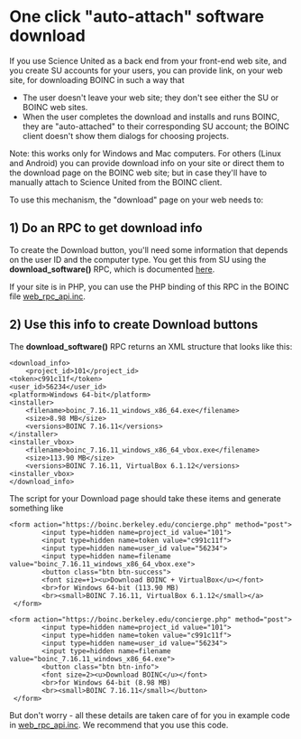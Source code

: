 # One click "auto-attach" software download

If you use Science United as a back end from your front-end web site,
and you create SU accounts for your users,
you can provide link, on your web site, for downloading BOINC in such a way that

* The user doesn't leave your web site; they don't see either the SU or BOINC web sites.
* When the user completes the download and installs and runs BOINC,
they are "auto-attached" to their corresponding SU account;
the BOINC client doesn't show them dialogs for choosing projects.

Note: this works only for Windows and Mac computers.
For others (Linux and Android) you can provide download info on your site
or direct them to the download page on the BOINC web site;
but in case they'll have to manually attach to Science United from the BOINC client.

To use this mechanism, the "download" page on your web needs to:

## 1) Do an RPC to get download info

To create the Download button,
you'll need some information that depends on the user ID and the computer type.
You get this from SU using the **download_software()** RPC,
which is documented
[here](https://boinc.berkeley.edu/trac/wiki/WebRpc#download).

If your site is in PHP, you can use the PHP binding of this RPC
in the BOINC file [web_rpc_api.inc](https://github.com/BOINC/boinc/blob/master/html/inc/web_rpc_api.inc).

## 2) Use this info to create Download buttons

The **download_software()** RPC returns an XML structure that looks like this:
```
<download_info>
    <project_id>101</project_id>
<token>c991c11f</token>
<user_id>56234</user_id>
<platform>Windows 64-bit</platform>
<installer>
    <filename>boinc_7.16.11_windows_x86_64.exe</filename>
    <size>8.98 MB</size>
    <versions>BOINC 7.16.11</versions>
</installer>
<installer_vbox>
    <filename>boinc_7.16.11_windows_x86_64_vbox.exe</filename>
    <size>113.90 MB</size>
    <versions>BOINC 7.16.11, VirtualBox 6.1.12</versions>
<installer_vbox>
</download_info>
```

The script for your Download page should take these items and generate something like
```
<form action="https://boinc.berkeley.edu/concierge.php" method="post">
        <input type=hidden name=project_id value="101">
        <input type=hidden name=token value="c991c11f">
        <input type=hidden name=user_id value="56234">
        <input type=hidden name=filename value="boinc_7.16.11_windows_x86_64_vbox.exe">
        <button class="btn btn-success">
        <font size=+1><u>Download BOINC + VirtualBox</u></font>
        <br>for Windows 64-bit (113.90 MB)
        <br><small>BOINC 7.16.11, VirtualBox 6.1.12</small></a>
 </form>

<form action="https://boinc.berkeley.edu/concierge.php" method="post">
        <input type=hidden name=project_id value="101">
        <input type=hidden name=token value="c991c11f">
        <input type=hidden name=user_id value="56234">
        <input type=hidden name=filename value="boinc_7.16.11_windows_x86_64.exe">
        <button class="btn btn-info">
        <font size=2><u>Download BOINC</u></font>
        <br>for Windows 64-bit (8.98 MB)
        <br><small>BOINC 7.16.11</small></button>
 </form>
```

But don't worry - all these details are taken care of for you in example code in
[web_rpc_api.inc](https://github.com/BOINC/boinc/blob/master/html/inc/web_rpc_api.inc).
We recommend that you use this code.
